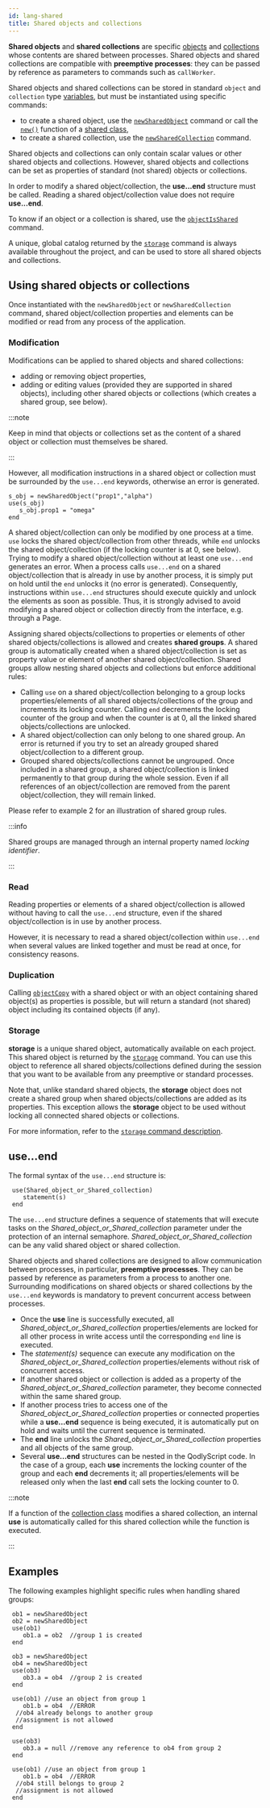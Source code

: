 ```yaml
---
id: lang-shared
title: Shared objects and collections
---
```


**Shared objects** and **shared collections** are specific [objects](lang-object.md) and [collections](lang-collection.md) whose contents are shared between processes. Shared objects and shared collections are compatible with **preemptive processes**: they can be passed by reference as parameters to commands such as `callWorker`.

Shared objects and shared collections can be stored in standard `object` and `collection` type [variables](lang-variables.md), but must be instantiated using specific commands:

- to create a shared object, use the [`newSharedObject`](../commands/newSharedObject.md) command or call the [`new()`](../ClassClass.md#new) function of a [shared class](lang-classes.md#shared-classes),
- to create a shared collection, use the [`newSharedCollection`](../commands/newSharedCollection.md) command.

Shared objects and collections can only contain scalar values or other shared objects and collections. However, shared objects and collections can be set as properties of standard (not shared) objects or collections.

In order to modify a shared object/collection, the **use...end** structure must be called. Reading a shared object/collection value does not require **use...end**.

To know if an object or a collection is shared, use the [`objectIsShared`](../commands/objectIsShared.md) command.

A unique, global catalog returned by the [`storage`](../commands/storage.md) command is always available throughout the project, and can be used to store all shared objects and collections.

## Using shared objects or collections

Once instantiated with the `newSharedObject` or `newSharedCollection` command, shared object/collection properties and elements can be modified or read from any process of the application.

### Modification

Modifications can be applied to shared objects and shared collections:

- adding or removing object properties,
- adding or editing values (provided they are supported in shared objects), including other shared objects or collections (which creates a shared group, see below).

:::note

Keep in mind that objects or collections set as the content of a shared object or collection must themselves be shared.

:::


However, all modification instructions in a shared object or collection must be surrounded by the `use...end` keywords, otherwise an error is generated.

```qs
s_obj = newSharedObject("prop1","alpha")
use(s_obj)
   s_obj.prop1 = "omega"
end
```

A shared object/collection can only be modified by one process at a time. `use` locks the shared object/collection from other threads, while `end` unlocks the shared object/collection (if the locking counter is at 0, see below). Trying to modify a shared object/collection without at least one `use...end` generates an error. When a process calls `use...end` on a shared object/collection that is already in use by another process, it is simply put on hold until the `end` unlocks it (no error is generated). Consequently, instructions within `use...end` structures should execute quickly and unlock the elements as soon as possible. Thus, it is strongly advised to avoid modifying a shared object or collection directly from the interface, e.g. through a Page.

Assigning shared objects/collections to properties or elements of other shared objects/collections is allowed and creates **shared groups**. A shared group is automatically created when a shared object/collection is set as property value or element of another shared object/collection. Shared groups allow nesting shared objects and collections but enforce additional rules:

- Calling `use` on a shared object/collection belonging to a group locks properties/elements of all shared objects/collections of the group and increments its locking counter. Calling `end` decrements the locking counter of the group and when the counter is at 0, all the linked shared objects/collections are unlocked.
- A shared object/collection can only belong to one shared group. An error is returned if you try to set an already grouped shared object/collection to a different group.
- Grouped shared objects/collections cannot be ungrouped. Once included in a shared group, a shared object/collection is linked permanently to that group during the whole session. Even if all references of an object/collection are removed from the parent object/collection, they will remain linked.

Please refer to example 2 for an illustration of shared group rules.

:::info

Shared groups are managed through an internal property named *locking identifier*.

:::


### Read

Reading properties or elements of a shared object/collection is allowed without having to call the `use...end` structure, even if the shared object/collection is in use by another process.

However, it is necessary to read a shared object/collection within `use...end` when several values are linked together and must be read at once, for consistency reasons.

### Duplication

Calling [`objectCopy`](../commands/objectCopy.md) with a shared object or with an object containing shared object(s) as properties is possible, but will return a standard (not shared) object including its contained objects (if any).

### Storage

**storage** is a unique shared object, automatically available on each project. This shared object is returned by the [`storage`](../commands/storage.md) command. You can use this object to reference all shared objects/collections defined during the session that you want to be available from any preemptive or standard processes.

Note that, unlike standard shared objects, the **storage** object does not create a shared group when shared objects/collections are added as its properties. This exception allows the **storage** object to be used without locking all connected shared objects or collections.

For more information, refer to the [`storage` command description](../commands/storage.md).

## use...end

The formal syntax of the `use...end` structure is:

```qs
 use(Shared_object_or_Shared_collection)
    statement(s)
 end
```

The `use...end` structure defines a sequence of statements that will execute tasks on the *Shared_object_or_Shared_collection* parameter under the protection of an internal semaphore. *Shared_object_or_Shared_collection* can be any valid shared object or shared collection.

Shared objects and shared collections are designed to allow communication between processes, in particular, **preemptive processes**. They can be passed by reference as parameters from a process to another one. Surrounding modifications on shared objects or shared collections by the `use...end` keywords is mandatory to prevent concurrent access between processes.

- Once the **use** line is successfully executed, all *Shared_object_or_Shared_collection* properties/elements are locked for all other process in write access until the corresponding `end` line is executed.
- The *statement(s)* sequence can execute any modification on the *Shared_object_or_Shared_collection* properties/elements without risk of concurrent access.
- If another shared object or collection is added as a property of the *Shared_object_or_Shared_collection* parameter, they become connected within the same shared group.
- If another process tries to access one of the *Shared_object_or_Shared_collection* properties or connected properties while a **use...end** sequence is being executed, it is automatically put on hold and waits until the current sequence is terminated.
- The **end** line unlocks the *Shared_object_or_Shared_collection* properties and all objects of the same group.
- Several **use...end** structures can be nested in the QodlyScript code. In the case of a group, each **use** increments the locking counter of the group and each **end** decrements it; all properties/elements will be released only when the last **end** call sets the locking counter to 0.

:::note

If a function of the [collection class](../CollectionClass.md) modifies a shared collection, an internal **use** is automatically called for this shared collection while the function is executed.

:::


## Examples

The following examples highlight specific rules when handling shared groups:

```qs
 ob1 = newSharedObject
 ob2 = newSharedObject
 use(ob1)
    ob1.a = ob2  //group 1 is created
 end

 ob3 = newSharedObject
 ob4 = newSharedObject
 use(ob3)
    ob3.a = ob4  //group 2 is created
 end

 use(ob1) //use an object from group 1
    ob1.b = ob4  //ERROR
  //ob4 already belongs to another group
  //assignment is not allowed
 end

 use(ob3)
    ob3.a = null //remove any reference to ob4 from group 2
 end

 use(ob1) //use an object from group 1
    ob1.b = ob4  //ERROR
  //ob4 still belongs to group 2
  //assignment is not allowed
 end
```
